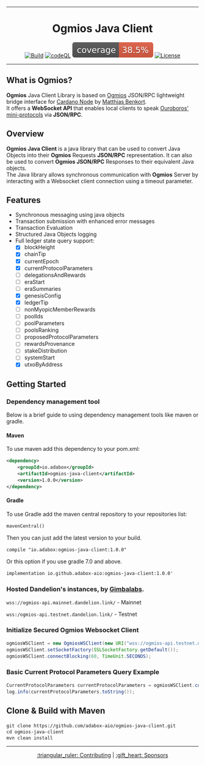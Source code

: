 <div style="text-align: center">
    <hr/>
        <h1 style="border-bottom: none; text-align: center">Ogmios Java Client</h1>

[![Build](https://github.com/adabox-aio/ogmios-java-client/actions/workflows/maven.yml/badge.svg)](https://github.com/adabox-aio/ogmios-java-client/actions/workflows/.github/workflows/maven.yml)
[![codeQL](https://github.com/adabox-aio/ogmios-java-client/actions/workflows/codeql-analysis.yml/badge.svg)](https://github.com/adabox-aio/ogmios-java-client/actions/workflows/.github/workflows/codeql-analysis.yml)
[![Coverage](.github/badges/jacoco.svg)](https://github.com/adabox-aio/ogmios-java-client/actions/workflows/.github/workflows/maven.yml)
[![License](https://img.shields.io:/github/license/adabox-aio/ogmios-java-client?color=blue&label=license)](https://opensource.org/licenses/Apache-2.0)
    <hr/>
</div>

## What is Ogmios?
**Ogmios** Java Client Library is based on [Ogmios](https://github.com/CardanoSolutions/ogmios) JSON/RPC lightweight bridge interface for [Cardano Node](https://github.com/input-output-hk/cardano-node/) by [Matthias Benkort](https://github.com/KtorZ). <br>
It offers a **WebSocket API** that enables local clients to speak [Ouroboros' mini-protocols](https://hydra.iohk.io/build/1070091/download/1/network.pdf#chapter.3) via **JSON/RPC**.

## Overview
**Ogmios Java Client** is a java library that can be used to convert Java Objects into their **Ogmios** Requests **JSON/RPC** representation. It can also be used to convert **Ogmios JSON/RPC** Responses to their equivalent Java objects. <br>
The Java library allows synchronous communication with **Ogmios** Server by interacting with a Websocket client connection using a timeout parameter. <br>

## Features
- Synchronous messaging using java objects
- Transaction submission with enhanced error messages
- Transaction Evaluation
- Structured Java Objects logging
- Full ledger state query support:
  - [x] blockHeight
  - [x] chainTip
  - [x] currentEpoch
  - [x] currentProtocolParameters
  - [ ] delegationsAndRewards
  - [ ] eraStart
  - [ ] eraSummaries
  - [x] genesisConfig
  - [x] ledgerTip
  - [ ] nonMyopicMemberRewards
  - [ ] poolIds
  - [ ] poolParameters
  - [ ] poolsRanking
  - [ ] proposedProtocolParameters
  - [ ] rewardsProvenance
  - [ ] stakeDistribution
  - [ ] systemStart
  - [x] utxoByAddress

## Getting Started

### Dependency management tool

Below is a brief guide to using dependency management tools like maven or gradle.

#### Maven
To use maven add this dependency to your pom.xml:
```xml
<dependency>
    <groupId>io.adabox</groupId>
    <artifactId>ogmios-java-client</artifactId>
    <version>1.0.0</version>
</dependency>
```

#### Gradle
To use Gradle add the maven central repository to your repositories list:
```xml
mavenCentral()
```
Then you can just add the latest version to your build.
```xml
compile "io.adabox:ogmios-java-client:1.0.0"
```
Or this option if you use gradle 7.0 and above.
```xml
implementation io.github.adabox-aio:ogmios-java-client:1.0.0'
```

### Hosted Dandelion's instances, by [Gimbalabs](https://gimbalabs.com/).
`wss://ogmios-api.mainnet.dandelion.link/` - Mainnet

`wss:/ogmios-api.testnet.dandelion.link/` - Testnet

### Initialize Secured Ogmios Websocket Client
```java
ogmiosWSClient = new OgmiosWSClient(new URI("wss://ogmios-api.testnet.dandelion.link/"));
ogmiosWSClient.setSocketFactory(SSLSocketFactory.getDefault());
ogmiosWSClient.connectBlocking(60, TimeUnit.SECONDS);
```

### Basic Current Protocol Parameters Query Example
```java
CurrentProtocolParameters currentProtocolParameters = ogmiosWSClient.currentProtocolParameters();
log.info(currentProtocolParameters.toString());
```

## Clone & Build with Maven
```shell
git clone https://github.com/adabox-aio/ogmios-java-client.git
cd ogmios-java-client
mvn clean install
```

<hr/>

<p style="text-align: center">
  <a href="CONTRIBUTING.md">:triangular_ruler: Contributing</a>
    |
  <a href="SPONSORS.md">:gift_heart: Sponsors</a>
</p>
